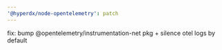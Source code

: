 ```yaml
---
'@hyperdx/node-opentelemetry': patch
---
```


fix: bump @opentelemetry/instrumentation-net pkg + silence otel logs by default
